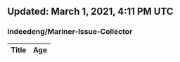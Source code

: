 ## Updated: March 1, 2021, 4:11 PM UTC


### indeedeng/Mariner-Issue-Collector
|**Title**|**Age**|
|:----|:----|
